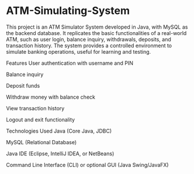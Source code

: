 # ATM-Simulating-System
This project is an ATM Simulator System developed in Java, with MySQL as the backend database. It replicates the basic functionalities of a real-world ATM, such as user login, balance inquiry, withdrawals, deposits, and transaction history. The system provides a controlled environment to simulate banking operations, useful for learning and testing.

Features
User authentication with username and PIN

Balance inquiry

Deposit funds

Withdraw money with balance check

View transaction history

Logout and exit functionality

Technologies Used
Java (Core Java, JDBC)

MySQL (Relational Database)

Java IDE (Eclipse, IntelliJ IDEA, or NetBeans)

Command Line Interface (CLI) or optional GUI (Java Swing/JavaFX)
